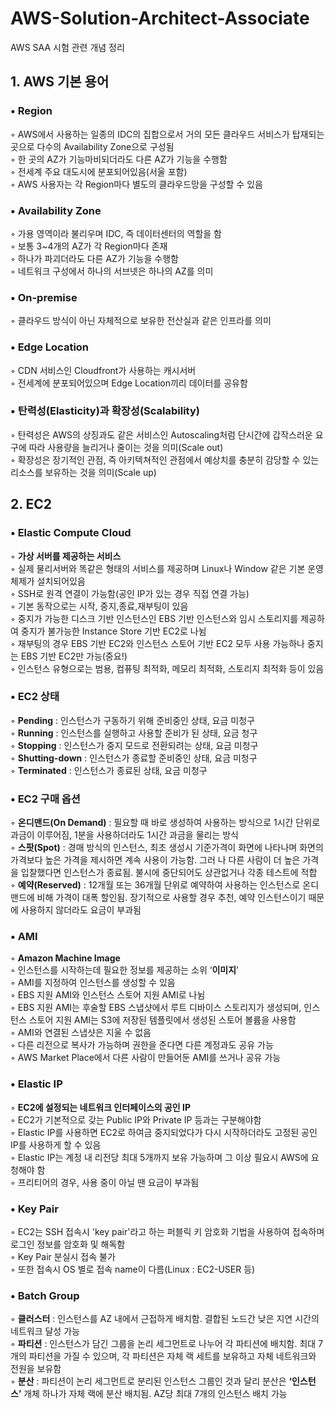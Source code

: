 # AWS-Solution-Architect-Associate
AWS SAA 시험 관련 개념 정리

## 1. AWS 기본 용어
### • Region  

 ◦ AWS에서 사용하는 일종의 IDC의 집합으로서 거의 모든 클라우드 서비스가 탑재되는 곳으로 다수의 Availability Zone으로 구성됨  
 ◦ 한 곳의 AZ가 기능마비되더라도 다른 AZ가 기능을 수행함  
 ◦ 전세계 주요 대도시에 분포되어있음(서울 포함)  
 ◦ AWS 사용자는 각 Region마다 별도의 클라우드망을 구성할 수 있음

### • Availability Zone  

 ◦ 가용 영역이라 불리우며 IDC, 즉 데이터센터의 역할을 함  
 ◦ 보통 3~4개의 AZ가 각 Region마다 존재  
 ◦ 하나가 파괴더라도 다른 AZ가 기능을 수행함  
 ◦ 네트워크 구성에서 하나의 서브넷은 하나의 AZ를 의미  

### • On-premise  

 ◦ 클라우드 방식이 아닌 자체적으로 보유한 전산실과 같은 인프라를 의미  

### • Edge Location  

 ◦ CDN 서비스인 Cloudfront가 사용하는 캐시서버  
 ◦ 전세계에 분포되어있으며 Edge Location끼리 데이터를 공유함  

### • 탄력성(Elasticity)과 확장성(Scalability)  

 ◦ 탄력성은 AWS의 상징과도 같은 서비스인 Autoscaling처럼 단시간에 갑작스러운 요구에 따라 사용량을 늘리거나 줄이는 것을 의미(Scale out)  
 ◦ 확장성은 장기적인 관점, 즉 아키텍쳐적인 관점에서 예상치를 충분히 감당할 수 있는 리소스를 보유하는 것을 의미(Scale up)  



## 2. EC2  
### • Elastic Compute Cloud  
◦ **가상 서버를 제공하는 서비스**  
◦ 실제 물리서버와 똑같은 형태의 서비스를 제공하며 Linux나 Window 같은 기본 운영체제가 설치되어있음  
◦ SSH로 원격 연결이 가능함(공인 IP가 있는 경우 직접 연결 가능)  
◦ 기본 동작으로는 시작, 중지,종료,재부팅이 있음  
◦ 중지가 가능한 디스크 기반 인스턴스인 EBS 기반 인스턴스와 임시 스토리지를 제공하여 중지가 불가능한 Instance Store 기반 EC2로 나뉨  
◦ 재부팅의 경우 EBS 기반 EC2와 인스턴스 스토어 기반 EC2 모두 사용 가능하나 중지는 EBS 기반 EC2만 가능(중요!)  
◦ 인스턴스 유형으로는 범용, 컴퓨팅 최적화, 메모리 최적화, 스토리지 최적화 등이 있음  

### • EC2 상태  
◦ **Pending** : 인스턴스가 구동하기 위해 준비중인 상태, 요금 미청구  
◦ **Running** : 인스턴스를 실행하고 사용할 준비가 된 상태, 요금 청구  
◦ **Stopping** : 인스턴스가 중지 모드로 전환되려는 상태, 요금 미청구  
◦ **Shutting-down** : 인스턴스가 종료할 준비중인 상태, 요금 미청구  
◦ **Terminated** : 인스턴스가 종료된 상태, 요금 미청구  

### • EC2 구매 옵션  
◦ **온디맨드(On Demand)** : 필요할 때 바로 생성하여 사용하는 방식으로 1시간 단위로 과금이 이루어짐, 1분을 사용하더라도 1시간 과금을 물리는 방식  
◦ **스팟(Spot)** : 경매 방식의 인스턴스, 최초 생성시 기준가격이 화면에 나타나며 화면의 가격보다 높은 가격을 제시하면 계속 사용이 가능함. 그러   나 다른 사람이 더 높은 가격을 입찰했다면 인스턴스가 종료됨. 불시에 중단되어도 상관없거나 각종 테스트에 적합  
◦ **예약(Reserved)** : 12개월 또는 36개월 단위로 예약하여 사용하는 인스턴스로 온디맨드에 비해 가격이 대폭 할인됨. 장기적으로 사용할 경우 추천, 예약 인스턴스이기 때문에 사용하지 않더라도 요금이 부과됨  

### • AMI  
◦ **Amazon Machine Image**  
◦ 인스턴스를 시작하는데 필요한 정보를 제공하는 소위 ‘**이미지**’  
◦ AMI를 지정하여 인스턴스를 생성할 수 있음  
◦ EBS 지원 AMI와 인스턴스 스토어 지원 AMI로 나뉨  
◦ EBS 지원 AMI는 후술할 EBS 스냅샷에서 루트 디바이스 스토리지가 생성되며, 인스턴스 스토어 지원 AMI는 S3에 저장된 템플릿에서 생성된 스토어   볼륨을 사용함  
◦ AMI와 연결된 스냅샷은 지울 수 없음  
◦ 다른 리전으로 복사가 가능하며 권한을 준다면 다른 계정과도 공유 가능  
◦ AWS Market Place에서 다른 사람이 만들어둔 AMI를 쓰거나 공유 가능  

### • Elastic IP  
◦ **EC2에 설정되는 네트워크 인터페이스의 공인 IP**  
◦ EC2가 기본적으로 갖는 Public IP와 Private IP 등과는 구분해야함  
◦ Elastic IP를 사용하면 EC2로 하여금 중지되었다가 다시 시작하더라도 고정된 공인 IP를 사용하게 할 수 있음  
◦ Elastic IP는 계정 내 리전당 최대 5개까지 보유 가능하며 그 이상 필요시 AWS에 요청해야 함  
◦ 프리티어의 경우, 사용 중이 아닐 땐 요금이 부과됨  

### • Key Pair  
◦ EC2는 SSH 접속시 'key pair'라고 하는 퍼블릭 키 암호화 기법을 사용하여 접속하며 로그인 정보를 암호화 및 해독함  
◦ Key Pair 분실시 접속 불가  
◦ 또한 접속시 OS 별로 접속 name이 다름(Linux : EC2-USER 등)  

### • Batch Group  
◦ **클러스터** : 인스턴스를 AZ 내에서 근접하게 배치함. 결합된 노드간 낮은 지연 시간의 네트워크 달성 가능  
◦ **파티션** : 인스턴스가 담긴 그룹을 논리 세그먼트로 나누어 각 파티션에 배치함. 최대 7개의 파티션을 가질 수 있으며, 각 파티션은 자체     랙 세트를 보유하고 자체 네트워크와 전원을 보유함  
◦ **분산** : 파티션이 논리 세그먼트로 분리된 인스턴스 그룹인 것과 달리 분산은 **‘인스턴스’** 개체 하나가 자체 랙에 분산 배치됨. AZ당 최대 7개의 인스턴스 배치 가능  


